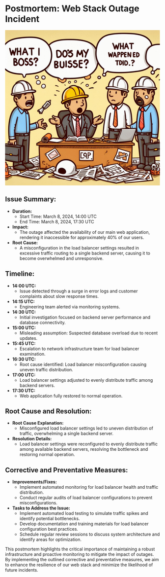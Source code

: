 <h1>Postmortem: Web Stack Outage Incident</h1>

![Postmortem - Web Stack Outage Incident](https://github.com/lancedesk/alx-system_engineering-devops/blob/master/0x19-postmortem/postmortem-web-stack-outage-incident.jpg?raw=true)

<h2>Issue Summary:</h2>

<ul>
  <li><strong>Duration:</strong> 
    <ul>
      <li>Start Time: March 8, 2024, 14:00 UTC</li>
      <li>End Time: March 8, 2024, 17:30 UTC</li>
    </ul>
  </li>
  <li><strong>Impact:</strong> 
    <ul>
      <li>The outage affected the availability of our main web application, rendering it inaccessible for approximately 40% of our users.</li>
    </ul>
  </li>
  <li><strong>Root Cause:</strong> 
    <ul>
      <li>A misconfiguration in the load balancer settings resulted in excessive traffic routing to a single backend server, causing it to become overwhelmed and unresponsive.</li>
    </ul>
  </li>
</ul>

<h2>Timeline:</h2>

<ul>
  <li><strong>14:00 UTC:</strong>
    <ul>
      <li>Issue detected through a surge in error logs and customer complaints about slow response times.</li>
    </ul>
  </li>
  <li><strong>14:15 UTC:</strong>
    <ul>
      <li>Engineering team alerted via monitoring systems.</li>
    </ul>
  </li>
  <li><strong>14:30 UTC:</strong>
    <ul>
      <li>Initial investigation focused on backend server performance and database connectivity.</li>
    </ul>
  </li>
  <li><strong>15:00 UTC:</strong>
    <ul>
      <li>Misleading assumption: Suspected database overload due to recent updates.</li>
    </ul>
  </li>
  <li><strong>15:45 UTC:</strong>
    <ul>
      <li>Escalation to network infrastructure team for load balancer examination.</li>
    </ul>
  </li>
  <li><strong>16:30 UTC:</strong>
    <ul>
      <li>Root cause identified: Load balancer misconfiguration causing uneven traffic distribution.</li>
    </ul>
  </li>
  <li><strong>17:00 UTC:</strong>
    <ul>
      <li>Load balancer settings adjusted to evenly distribute traffic among backend servers.</li>
    </ul>
  </li>
  <li><strong>17:30 UTC:</strong>
    <ul>
      <li>Web application fully restored to normal operation.</li>
    </ul>
  </li>
</ul>

<h2>Root Cause and Resolution:</h2>

<ul>
  <li><strong>Root Cause Explanation:</strong>
    <ul>
      <li>Misconfigured load balancer settings led to uneven distribution of traffic, overwhelming a single backend server.</li>
    </ul>
  </li>
  <li><strong>Resolution Details:</strong>
    <ul>
      <li>Load balancer settings were reconfigured to evenly distribute traffic among available backend servers, resolving the bottleneck and restoring normal operation.</li>
    </ul>
  </li>
</ul>

<h2>Corrective and Preventative Measures:</h2>

<ul>
  <li><strong>Improvements/Fixes:</strong>
    <ul>
      <li>Implement automated monitoring for load balancer health and traffic distribution.</li>
      <li>Conduct regular audits of load balancer configurations to prevent misconfigurations.</li>
    </ul>
  </li>
  <li><strong>Tasks to Address the Issue:</strong>
    <ul>
      <li>Implement automated load testing to simulate traffic spikes and identify potential bottlenecks.</li>
      <li>Develop documentation and training materials for load balancer configuration best practices.</li>
      <li>Schedule regular review sessions to discuss system architecture and identify areas for optimization.</li>
    </ul>
  </li>
</ul>

<p>This postmortem highlights the critical importance of maintaining a robust infrastructure and proactive monitoring to mitigate the impact of outages. By implementing the outlined corrective and preventative measures, we aim to enhance the resilience of our web stack and minimize the likelihood of future incidents.</p>
